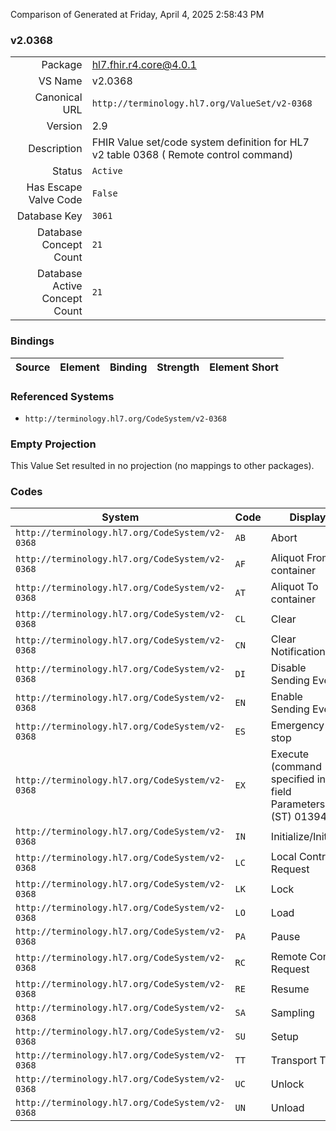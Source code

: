 Comparison of 
Generated at Friday, April 4, 2025 2:58:43 PM

### v2.0368

|      |     |
| ---: | --- |
| Package | hl7.fhir.r4.core@4.0.1 |
| VS Name | v2.0368 |
| Canonical URL | `http://terminology.hl7.org/ValueSet/v2-0368` |
| Version | 2.9 |
| Description | FHIR Value set/code system definition for HL7 v2 table 0368 ( Remote control command) |
| Status | `Active` |
| Has Escape Valve Code | `False` |
| Database Key | `3061` |
| Database Concept Count | `21` |
| Database Active Concept Count | `21` |
### Bindings

| Source | Element | Binding | Strength | Element Short |
| ------ | ------- | ------- | -------- | ------------- |

### Referenced Systems

* `http://terminology.hl7.org/CodeSystem/v2-0368`
### Empty Projection

This Value Set resulted in no projection (no mappings to other packages).

### Codes

| System | Code | Display |
| ------ | ---- | ------- |
| `http://terminology.hl7.org/CodeSystem/v2-0368` | `AB` | Abort |
| `http://terminology.hl7.org/CodeSystem/v2-0368` | `AF` | Aliquot From container |
| `http://terminology.hl7.org/CodeSystem/v2-0368` | `AT` | Aliquot To container |
| `http://terminology.hl7.org/CodeSystem/v2-0368` | `CL` | Clear |
| `http://terminology.hl7.org/CodeSystem/v2-0368` | `CN` | Clear Notification |
| `http://terminology.hl7.org/CodeSystem/v2-0368` | `DI` | Disable Sending Events |
| `http://terminology.hl7.org/CodeSystem/v2-0368` | `EN` | Enable Sending Events |
| `http://terminology.hl7.org/CodeSystem/v2-0368` | `ES` | Emergency -stop |
| `http://terminology.hl7.org/CodeSystem/v2-0368` | `EX` | Execute (command specified in field Parameters (ST) 01394) |
| `http://terminology.hl7.org/CodeSystem/v2-0368` | `IN` | Initialize/Initiate |
| `http://terminology.hl7.org/CodeSystem/v2-0368` | `LC` | Local Control Request |
| `http://terminology.hl7.org/CodeSystem/v2-0368` | `LK` | Lock |
| `http://terminology.hl7.org/CodeSystem/v2-0368` | `LO` | Load |
| `http://terminology.hl7.org/CodeSystem/v2-0368` | `PA` | Pause |
| `http://terminology.hl7.org/CodeSystem/v2-0368` | `RC` | Remote Control Request |
| `http://terminology.hl7.org/CodeSystem/v2-0368` | `RE` | Resume |
| `http://terminology.hl7.org/CodeSystem/v2-0368` | `SA` | Sampling |
| `http://terminology.hl7.org/CodeSystem/v2-0368` | `SU` | Setup |
| `http://terminology.hl7.org/CodeSystem/v2-0368` | `TT` | Transport To |
| `http://terminology.hl7.org/CodeSystem/v2-0368` | `UC` | Unlock |
| `http://terminology.hl7.org/CodeSystem/v2-0368` | `UN` | Unload |
